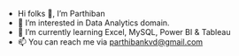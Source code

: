 - Hi folks 👋, I’m Parthiban
- 👀 I’m interested in Data Analytics domain.
- 🌱 I’m currently learning Excel, MySQL, Power BI & Tableau
- 📫 You can reach me via parthibankvd@gmail.com

<!---
Parthiban538/Parthiban538 is a ✨ special ✨ repository because its `README.md` (this file) appears on your GitHub profile.
You can click the Preview link to take a look at your changes.
--->
